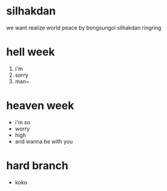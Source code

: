 # silhakdan

we want realize world peace by bongsungol silhakdan
ringring

# hell week

1. i'm
1. sorry
1. man~

# heaven week

-   i'm so
-   worry
-   high
-   and wanna be with you

# hard branch

-   koko
